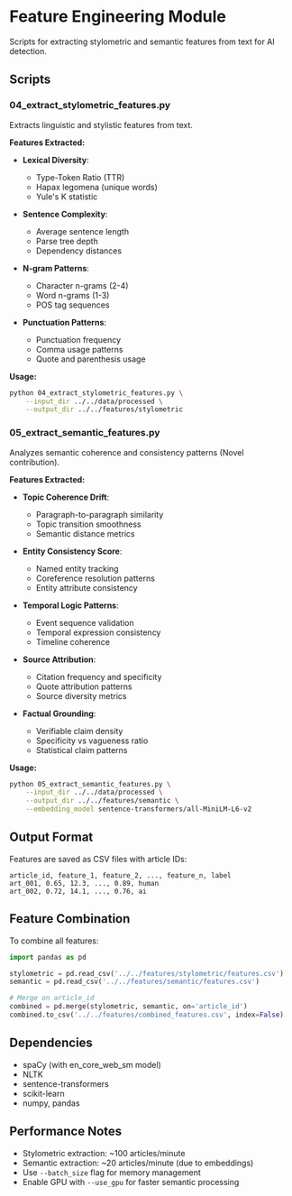 # Feature Engineering Module

Scripts for extracting stylometric and semantic features from text for AI detection.

## Scripts

### 04_extract_stylometric_features.py
Extracts linguistic and stylistic features from text.

**Features Extracted:**
- **Lexical Diversity**:
  - Type-Token Ratio (TTR)
  - Hapax legomena (unique words)
  - Yule's K statistic

- **Sentence Complexity**:
  - Average sentence length
  - Parse tree depth
  - Dependency distances

- **N-gram Patterns**:
  - Character n-grams (2-4)
  - Word n-grams (1-3)
  - POS tag sequences

- **Punctuation Patterns**:
  - Punctuation frequency
  - Comma usage patterns
  - Quote and parenthesis usage

**Usage:**
```bash
python 04_extract_stylometric_features.py \
    --input_dir ../../data/processed \
    --output_dir ../../features/stylometric
```

### 05_extract_semantic_features.py
Analyzes semantic coherence and consistency patterns (Novel contribution).

**Features Extracted:**
- **Topic Coherence Drift**:
  - Paragraph-to-paragraph similarity
  - Topic transition smoothness
  - Semantic distance metrics

- **Entity Consistency Score**:
  - Named entity tracking
  - Coreference resolution patterns
  - Entity attribute consistency

- **Temporal Logic Patterns**:
  - Event sequence validation
  - Temporal expression consistency
  - Timeline coherence

- **Source Attribution**:
  - Citation frequency and specificity
  - Quote attribution patterns
  - Source diversity metrics

- **Factual Grounding**:
  - Verifiable claim density
  - Specificity vs vagueness ratio
  - Statistical claim patterns

**Usage:**
```bash
python 05_extract_semantic_features.py \
    --input_dir ../../data/processed \
    --output_dir ../../features/semantic \
    --embedding_model sentence-transformers/all-MiniLM-L6-v2
```

## Output Format

Features are saved as CSV files with article IDs:
```csv
article_id, feature_1, feature_2, ..., feature_n, label
art_001, 0.65, 12.3, ..., 0.89, human
art_002, 0.72, 14.1, ..., 0.76, ai
```

## Feature Combination

To combine all features:
```python
import pandas as pd

stylometric = pd.read_csv('../../features/stylometric/features.csv')
semantic = pd.read_csv('../../features/semantic/features.csv')

# Merge on article_id
combined = pd.merge(stylometric, semantic, on='article_id')
combined.to_csv('../../features/combined_features.csv', index=False)
```

## Dependencies

- spaCy (with en_core_web_sm model)
- NLTK
- sentence-transformers
- scikit-learn
- numpy, pandas

## Performance Notes

- Stylometric extraction: ~100 articles/minute
- Semantic extraction: ~20 articles/minute (due to embeddings)
- Use `--batch_size` flag for memory management
- Enable GPU with `--use_gpu` for faster semantic processing